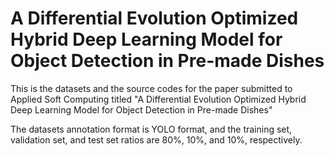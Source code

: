 # A Differential Evolution Optimized Hybrid Deep Learning Model for Object Detection in Pre-made Dishes 
This is the datasets and the source codes for the paper submitted to Applied Soft Computing titled "A Differential Evolution Optimized Hybrid Deep Learning Model for Object Detection in Pre-made Dishes"

The datasets annotation format is YOLO format, and the training set, validation set, and test set ratios are 80%, 10%, and 10%, respectively.